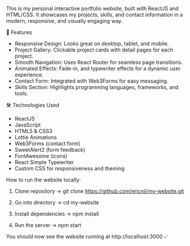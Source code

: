 This is my personal interactive portfolio website, built with ReactJS and HTML/CSS. It showcases my projects, skills, and contact information in a modern, responsive, and visually engaging way.

🚀 Features
- Responsive Design: Looks great on desktop, tablet, and mobile.
- Project Gallery: Clickable project cards with detail pages for each project.
- Smooth Navigation: Uses React Router for seamless page transitions.
- Animated Effects: Fade-in, and typewriter effects for a dynamic user experience.
- Contact Form: Integrated with Web3Forms for easy messaging.
- Skills Section: Highlights programming languages, frameworks, and tools.

🛠️ Technologies Used
- ReactJS
- JavaScript
- HTML5 & CSS3
- Lottie Animations
- Web3Forms (contact form)
- SweetAlert2 (form feedback)
- FontAwesome (icons)
- React Simple Typewriter
- Custom CSS for responsiveness and theming

How to run the website locally:

1) Clone repository ->   git clone https://github.com/ericnii/my-website.git
   
3) Go into directory -> cd my-website
   
4) Install dependencies -> npm install

5) Run the server -> npm start

You should now see the website running at http://localhost:3000 ✅ 
                  
